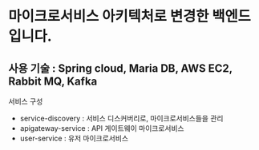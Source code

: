 # 마이크로서비스 아키텍처로 변경한 백엔드입니다.
## 사용 기술 : Spring cloud, Maria DB, AWS EC2, Rabbit MQ, Kafka

서비스 구성
- service-discovery : 서비스 디스커버리로, 마이크로서비스들을 관리 
- apigateway-service : API 게이트웨이 마이크로서비스 
- user-service : 유저 마이크로서비스 
